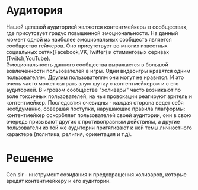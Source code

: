 # Аудитория 
Нашей целевой аудиторией являются контентмейкеры в сообществах, где присутсвует градус повышенной эмоциональности. На данный момент одной из наиболее эмоциональных сообществ является сообщество геймеров. Оно присутствует во многих известных социальных сетях(Facebook,VK,Twitter) и стиминговых серивах (Twitch,YouTube).  
Эмоциональность данного сообщества выражается в большой вовлеченности пользователей в игры. Одни видеоигры нравятся одним пользователям. Другим пользователям они могут не нравится. И это очень часто может сыграть злую шутку с контентмейкером и с его аудиторией.
В игровом сообществе "холивары" часто возникают по воле токсичных пользователей, на чьи провокации реагируют зритель и контентмейкер. Последсвтия очевидны - каждая сторона ведет себя необдуманно, совершая поступки, нарушающие правила платформы: контентмейкер оскорбляет пользователей своей аудитории, они в свою очередь призывают других к противоправным действиям, а другие пользователи из той же аудитории притягивают к ней темы личностного характера (политика, религия, ориентация и т.д). 
# Решение
Cen.sir - инструмент созидания и предовращения холиваров, которые вредят контентмейкеру и его аудитории. 

